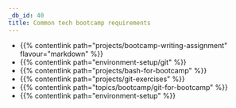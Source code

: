 ```yaml
---
_db_id: 40
title: Common tech bootcamp requirements
---
```


- {{% contentlink path="projects/bootcamp-writing-assignment" flavour="markdown" %}}
- {{% contentlink path="environment-setup/git" %}}
- {{% contentlink path="projects/bash-for-bootcamp" %}}
- {{% contentlink path="projects/git-exercises" %}}
- {{% contentlink path="topics/bootcamp/git-for-bootcamp" %}}
- {{% contentlink path="environment-setup" %}}